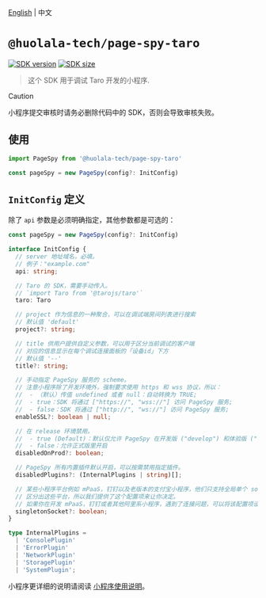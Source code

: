 [npm-image]: https://img.shields.io/npm/v/@huolala-tech/page-spy-taro?logo=npm&label=version
[npm-url]: https://www.npmjs.com/package/@huolala-tech/page-spy-taro
[minified-image]: https://img.shields.io/bundlephobia/min/@huolala-tech/page-spy-taro
[minified-url]: https://unpkg.com/browse/@huolala-tech/page-spy-taro/dist/esm/index.min.js

[English](./README.md) | 中文

# `@huolala-tech/page-spy-taro`

[![SDK version][npm-image]][npm-url]
[![SDK size][minified-image]][minified-url]

> 这个 SDK 用于调试 Taro 开发的小程序.

> [!CAUTION]
> 小程序提交审核时请务必删除代码中的 SDK，否则会导致审核失败。

## 使用

```ts
import PageSpy from '@huolala-tech/page-spy-taro'

const pageSpy = new PageSpy(config?: InitConfig)
```

## `InitConfig` 定义

除了 `api` 参数是必须明确指定，其他参数都是可选的：

```ts
const pageSpy = new PageSpy(config?: InitConfig)

interface InitConfig {
  // server 地址域名，必填。
  // 例子："example.com"
  api: string;

  // Taro 的 SDK，需要手动传入。
  // `import Taro from '@tarojs/taro'`
  taro: Taro

  // project 作为信息的一种聚合，可以在调试端房间列表进行搜索
  // 默认值 'default'
  project?: string;

  // title 供用户提供自定义参数，可以用于区分当前调试的客户端
  // 对应的信息显示在每个调试连接面板的「设备id」下方
  // 默认值 '--'
  title?: string;

  // 手动指定 PageSpy 服务的 scheme。
  // 注意小程序除了开发环境外，强制要求使用 https 和 wss 协议，所以：
  //  - （默认）传值 undefined 或者 null：自动转换为 TRUE;
  //  - true：SDK 将通过 ["https://", "wss://"] 访问 PageSpy 服务;
  //  - false：SDK 将通过 ["http://", "ws://"] 访问 PageSpy 服务;
  enableSSL?: boolean | null;

  // 在 release 环境禁用。
  //  - true (Default)：默认仅允许 PageSpy 在开发版 ("develop") 和体验版 ("trial") 使用
  //  - false：允许正式版里开启
  disabledOnProd?: boolean;

  // PageSpy 所有内置插件默认开启，可以按需禁用指定插件。
  disabledPlugins?: (InternalPlugins | string)[];

  // 某些小程序平台例如 mPaaS，钉钉以及老版本的支付宝小程序，他们只支持全局单个 socket 连接，而且由于某些原因我们无法用代码
  // 区分出这些平台，所以我们提供了这个配置项来让你决定。
  // 如果你在开发 mPaaS，钉钉或者其他阿里系小程序，遇到了连接问题，可以将该配置项设为 true。
  singletonSocket?: boolean;
}

type InternalPlugins =
  | 'ConsolePlugin'
  | 'ErrorPlugin'
  | 'NetworkPlugin'
  | 'StoragePlugin'
  | 'SystemPlugin';

```

小程序更详细的说明请阅读 [小程序使用说明](https://github.com/HuolalaTech/page-spy/wiki/%E5%B0%8F%E7%A8%8B%E5%BA%8F%E4%BD%BF%E7%94%A8%E8%AF%B4%E6%98%8E)。
